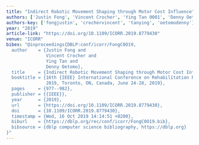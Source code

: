 ```yaml
---
title: "Indirect Robotic Movement Shaping through Motor Cost Influence"
authors: ['Justin Fong', 'Vincent Crocher', 'Ying Tan 0001', 'Denny Oetomo']
authors-key: ['fongjustin', 'crochervincent', 'tanying', 'oetomodenny']
year: "2019"
article-link: "https://doi.org/10.1109/ICORR.2019.8779430"
venue: "ICORR"
bibex: "@inproceedings{DBLP:conf/icorr/FongC0O19,
  author    = {Justin Fong and
               Vincent Crocher and
               Ying Tan and
               Denny Oetomo},
  title     = {Indirect Robotic Movement Shaping through Motor Cost Influence},
  booktitle = {16th {IEEE} International Conference on Rehabilitation Robotics, {ICORR}
               2019, Toronto, ON, Canada, June 24-28, 2019},
  pages     = {977--982},
  publisher = {{IEEE}},
  year      = {2019},
  url       = {https://doi.org/10.1109/ICORR.2019.8779430},
  doi       = {10.1109/ICORR.2019.8779430},
  timestamp = {Wed, 16 Oct 2019 14:14:51 +0200},
  biburl    = {https://dblp.org/rec/conf/icorr/FongC0O19.bib},
  bibsource = {dblp computer science bibliography, https://dblp.org}
}"
---
```

